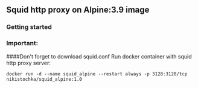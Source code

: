 ## Squid http proxy on Alpine:3.9 image

### Getting started

### Important:
####Don't forget to download squid.conf
Run docker container with squid http proxy server:

```
docker run -d --name squid_alpine --restart always -p 3128:3128/tcp nikistochka/squid_alpine:1.0
```
